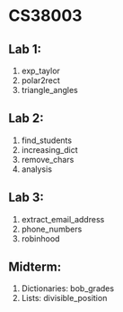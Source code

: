 # CS38003

## Lab 1:
1) exp_taylor
2) polar2rect
3) triangle_angles

## Lab 2:
1) find_students
2) increasing_dict
3) remove_chars
4) analysis

## Lab 3:
1) extract_email_address
2) phone_numbers
3) robinhood

## Midterm:
1) Dictionaries: bob_grades
2) Lists: divisible_position
